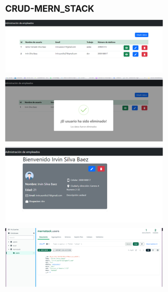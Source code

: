 # CRUD-MERN_STACK

![](https://github.com/Irvin-Silva/CRUD-MERN_STACK/blob/7ca099c173724e30b1da12d3922ff24cace5f19f/Capturas/1.png)

![](https://github.com/Irvin-Silva/CRUD-MERN_STACK/blob/7ca099c173724e30b1da12d3922ff24cace5f19f/Capturas/2.png)

![](https://github.com/Irvin-Silva/CRUD-MERN_STACK/blob/7ca099c173724e30b1da12d3922ff24cace5f19f/Capturas/3.png)

![](https://github.com/Irvin-Silva/CRUD-MERN_STACK/blob/7ca099c173724e30b1da12d3922ff24cace5f19f/Capturas/4.png)
